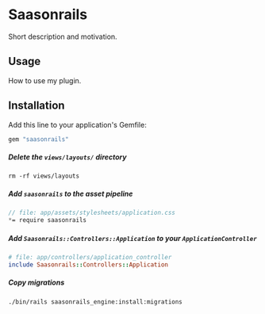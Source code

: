 # Saasonrails

Short description and motivation.

## Usage

How to use my plugin.

## Installation

Add this line to your application's Gemfile:

```ruby
gem "saasonrails"
```

##### Delete the `views/layouts/` directory

```console
rm -rf views/layouts
```

##### Add `saasonrails` to the asset pipeline

```scss
// file: app/assets/stylesheets/application.css
*= require saasonrails
```

##### Add `Saasonrails::Controllers::Application` to your `ApplicationController`

```ruby
# file: app/controllers/application_controller
include Saasonrails::Controllers::Application
```

##### Copy migrations

```console
./bin/rails saasonrails_engine:install:migrations
```
